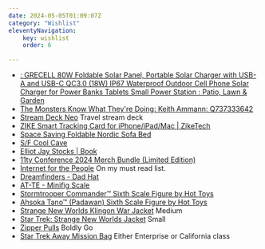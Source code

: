 ```yaml
---
date: 2024-05-05T01:09:07Z
category: "Wishlist"
eleventyNavigation:
    key: wishlist
    order: 6

---
```


* [: GRECELL 80W Foldable Solar Panel, Portable Solar Charger with USB-A and USB-C QC3.0 (18W) IP67 Waterproof Outdoor Cell Phone Solar Charger for Power Banks Tablets Small Power Station : Patio, Lawn & Garden](https://www.amazon.com/gp/product/B0CH9RKKZT/ref=ewc_pr_img_2?smid=AMZI8I3X9J8N7&psc=1) 
* [The Monsters Know What They're Doing: Keith Ammann: Q737333642](https://www.booksamillion.com/p/Monsters-Know-What-Theyre-Doing/Keith-Ammann/Q737333642?id=9137590055086) 
* [Stream Deck Neo](https://www.elgato.com/us/en/p/stream-deck-neo) Travel stream deck
* [ZIKE Smart Tracking Card for iPhone/iPad/Mac | ZikeTech](https://ziketech.com/products/smart-tracking-card?variant=43692863258785) 
* [Space Saving Foldable Nordic Sofa Bed](https://mavigadget.com/products/space-saving-foldable-nordic-sofa-bed/) 
* [S/F Cool Cave](https://www.fjallraven.com/us/en-us/bags-gear/fjallraven-specialized/sf-cool-cave?v=F23234%3a%3a7323450747374) 
* [Elliot Jay Stocks | Book](https://elliotjaystocks.com/book) 
* [11ty Conference 2024 Merch Bundle (Limited Edition)](https://merch.11ty.dev/products/11ty-merch-bundle-2024-limited-edition) 
* [Internet for the People](https://www.versobooks.com/products/2674-internet-for-the-people) On my must read list. 
* [Dreamfinders - Dad Hat](https://shopparkfriends.com/products/dreamfinders-dad-hat) 
* [AT-TE - Minifig Scale](https://www.brickvault.toys/products/at-te) 
* [Stormtrooper Commander™ Sixth Scale Figure by Hot Toys](https://www.sideshow.com/collectibles/star-wars-stormtrooper-commander-hot-toys-908291?utm_source=Google&utm_medium=OSP&utm_campaign=GoogleMerchant&utm_nooverride=1&gad_source=4) 
* [Ahsoka Tano™ (Padawan) Sixth Scale Figure by Hot Toys](https://www.sideshow.com/collectibles/star-wars-ahsoka-tano-padawan-hot-toys-913170) 
* [Strange New Worlds Klingon War Jacket](https://herowithinstore.com/collections/star-trek/products/klingon-war-jacket) Medium
* [Star Trek: Strange New Worlds Jacket](https://herowithinstore.com/collections/star-trek/products/strange-new-worlds-preorder-jacket) Small
* [Zipper Pulls](https://herowithinstore.com/collections/star-trek/products/zipper-pulls) Boldly Go
* [Star Trek Away Mission Bag](https://herowithinstore.com/collections/star-trek/products/star-trek-away-mission-bag) Either Enterprise or California class
